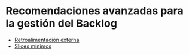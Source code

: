 # Recomendaciones avanzadas para la gestión del Backlog

* [Retroalimentación externa](external-feedback.md)
* [Slices mínimos](minimal-slices.md)
